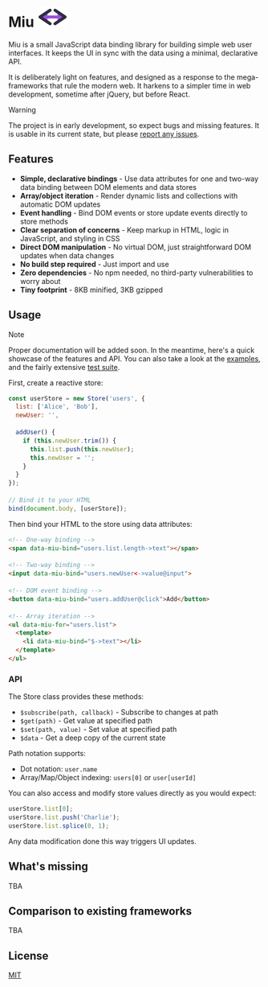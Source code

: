 # Miu <img width="60" height="40" src="/assets/logo.svg">

Miu is a small JavaScript data binding library for building simple web user
interfaces. It keeps the UI in sync with the data using a minimal, declarative API.

It is deliberately light on features, and designed as a response to the
mega-frameworks that rule the modern web. It harkens to a simpler time in web
development, sometime after jQuery, but before React.

> [!WARNING]
> The project is in early development, so expect bugs and missing features.
> It is usable in its current state, but please [report any issues](https://github.com/hackfixme/miu/issues).


## Features

- **Simple, declarative bindings** - Use data attributes for one and two-way data
  binding between DOM elements and data stores
- **Array/object iteration** - Render dynamic lists and collections with automatic
  DOM updates
- **Event handling** - Bind DOM events or store update events directly to store methods
- **Clear separation of concerns** - Keep markup in HTML, logic in JavaScript, and
  styling in CSS
- **Direct DOM manipulation** - No virtual DOM, just straightforward DOM updates when
  data changes
- **No build step required** - Just import and use
- **Zero dependencies** - No npm needed, no third-party vulnerabilities to worry about
- **Tiny footprint** - 8KB minified, 3KB gzipped


## Usage

> [!NOTE]
> Proper documentation will be added soon. In the meantime, here's a quick showcase
> of the features and API. You can also take a look at the [examples](/examples), and
> the fairly extensive [test suite](/src).

First, create a reactive store:
```js
const userStore = new Store('users', {
  list: ['Alice', 'Bob'],
  newUser: '',

  addUser() {
    if (this.newUser.trim()) {
      this.list.push(this.newUser);
      this.newUser = '';
    }
  }
});

// Bind it to your HTML
bind(document.body, [userStore]);
```

Then bind your HTML to the store using data attributes:
```html
<!-- One-way binding -->
<span data-miu-bind="users.list.length->text"></span>

<!-- Two-way binding -->
<input data-miu-bind="users.newUser<->value@input">

<!-- DOM event binding -->
<button data-miu-bind="users.addUser@click">Add</button>

<!-- Array iteration -->
<ul data-miu-for="users.list">
  <template>
    <li data-miu-bind="$->text"></li>
  </template>
</ul>
```


### API

The Store class provides these methods:

- `$subscribe(path, callback)` - Subscribe to changes at path
- `$get(path)` - Get value at specified path
- `$set(path, value)` - Set value at specified path
- `$data` - Get a deep copy of the current state

Path notation supports:
- Dot notation: `user.name`
- Array/Map/Object indexing: `users[0]` or `user[userId]`

You can also access and modify store values directly as you would expect:

```js
userStore.list[0];
userStore.list.push('Charlie');
userStore.list.splice(0, 1);
```

Any data modification done this way triggers UI updates.


## What's missing

TBA


## Comparison to existing frameworks

TBA


## License

[MIT](/LICENSE)
